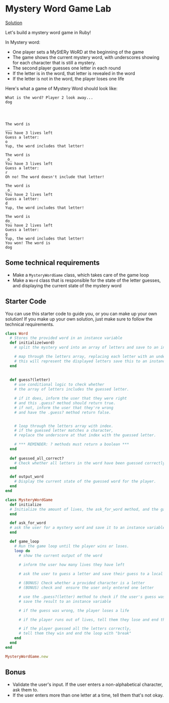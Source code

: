 # Mystery Word Game Lab

[Solution](https://git.generalassemb.ly/wdi-nyc-ewok/LAB_U04_D02_MYSTERY_WORD_GAME/tree/solution)

Let's build a mystery word game in Ruby!

In Mystery word:

*   One player sets a MyStERy WoRD at the beginning of the game
*   The game shows the current mystery word, with underscores showing for each character that is still a mystery.
*   The second player guesses one letter in each round
*   If the letter is in the word, that letter is revealed in the word
*   If the letter is not in the word, the player loses one life

Here's what a game of Mystery Word should look like:

```
What is the word? Player 2 look away...
dog




The word is
___
You have 3 lives left
Guess a letter:
o
Yup, the word includes that letter!

The word is
_o_
You have 3 lives left
Guess a letter:
r
Oh no! The word doesn't include that letter!

The word is
_o_
You have 2 lives left
Guess a letter:
d
Yup, the word includes that letter!

The word is
do_
You have 2 lives left
Guess a letter:
g
Yup, the word includes that letter!
You won! The word is
dog
```

## Some technical requirements

*   Make a `MysteryWordGame` class, which takes care of the game loop
*   Make a `Word` class that is responsible for the state of the letter guesses, and displaying the current state of the mystery word

## Starter Code
You can use this starter code to guide you, or you can make up your own solution! If you make up your own solution, just make sure to follow the technical requirements.

```rb
class Word
  # Stores the provided word in an instance variable
  def initialize(word)
    # split the mystery word into an array of letters and save to an instance variable

    # map through the letters array, replacing each letter with an underscore.
    # this will represent the displayed letters save this to an instance variable.
  end
 
  
  def guess?(letter)
    # use conditional logic to check whether 
    # the array of letters includes the guessed letter.

    # if it does, inform the user that they were right
    # and this .guess? method should return true. 
    # if not, inform the user that they're wrong
    # and have the .guess? method return false.


    # loop through the letters array with index. 
    # if the guessed letter matches a character, 
    # replace the underscore at that index with the guessed letter.

    # *** REMINDER: ? methods must return a boolean ***
  end
  
  def guessed_all_correct?
    # Check whether all letters in the word have been guessed correctly.
  end

  def output_word
    # Display the current state of the guessed word for the player.
  end
end

class MysteryWordGame
  def initialize
  # Initialize the amount of lives, the ask_for_word method, and the game loop.
  end

  def ask_for_word
  # ask the user for a mystery word and save it to an instance variable 
  end

  def game_loop
    # Run the game loop until the player wins or loses.
    loop do
      # show the current output of the word
      
      # inform the user how many lives they have left

      # ask the user to guess a letter and save their guess to a local variable

      # (BONUS) Check whether a provided character is a letter
      # (BONUS) check and  ensure the user only entered one letter    

      # use the .guess?(letter) method to check if the user's guess was correct
      # save the result to an instance variable

      # if the guess was wrong, the player loses a life

      # if the player runs out of lives, tell them they lose and end the loop with "break"

      # if the player guessed all the letters correctly,
      # tell them they win and end the loop with "break"
    end
  end
end

MysteryWordGame.new
```

## Bonus

*   Validate the user's input. If the user enters a non-alphabetical character, ask them to.
*   If the user enters more than one letter at a time, tell them that's not okay.
